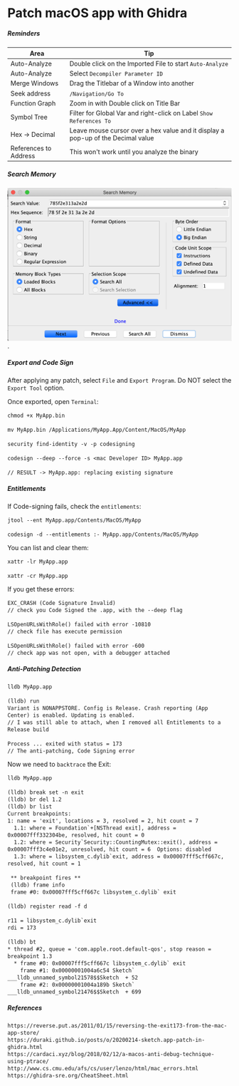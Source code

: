 # Patch macOS app with Ghidra
##### Reminders

Area | Tip  
--|--
Auto-Analyze |  Double click on the Imported File to start `Auto-Analyze`
Auto-Analyze |  Select `Decompiler Parameter ID`
Merge Windows |  Drag the Titlebar of a Window into another
Seek address  |  `/Navigation/Go To`
Function Graph	|	Zoom in with Double click on Title Bar
Symbol Tree	|	Filter for Global Var and right-click on Label `Show References To`
Hex -> Decimal	|	Leave mouse cursor over a hex value and it display a pop-up of the Decimal value |  
References to Address	|	This won't work until you analyze the binary |

##### Search Memory
![memory_search](/images/2020/memory-search.png).

##### Export and Code Sign
After applying any patch, select `File` and `Export Program`. Do NOT select the `Export Tool` option.

Once exported, open `Terminal`:
```
chmod +x MyApp.bin

mv MyApp.bin /Applications/MyApp.App/Content/MacOS/MyApp

security find-identity -v -p codesigning

codesign --deep --force -s <mac Developer ID> MyApp.app

// RESULT -> MyApp.app: replacing existing signature
```

##### Entitlements
If Code-signing fails, check the `entitlements`:
```
jtool --ent MyApp.app/Contents/MacOS/MyApp

codesign -d --entitlements :- MyApp.app/Contents/MacOS/MyApp
```
You can list and clear them:
```
xattr -lr MyApp.app

xattr -cr MyApp.app
```
If you get these errors:
```
EXC_CRASH (Code Signature Invalid)
// check you Code Signed the .app, with the --deep flag

LSOpenURLsWithRole() failed with error -10810
// check file has execute permission

LSOpenURLsWithRole() failed with error -600
// check app was not open, with a debugger attached
```
##### Anti-Patching Detection
```
lldb MyApp.app

(lldb) run
Variant is NONAPPSTORE. Config is Release. Crash reporting (App Center) is enabled. Updating is enabled.
// I was still able to attach, when I removed all Entitlements to a Release build

Process ... exited with status = 173
// The anti-patching, Code Signing error
```
Now we need to `backtrace` the Exit:
```
lldb MyApp.app

(lldb) break set -n exit
(lldb) br del 1.2
(lldb) br list
Current breakpoints:
1: name = 'exit', locations = 3, resolved = 2, hit count = 7
  1.1: where = Foundation`+[NSThread exit], address = 0x00007fff332304be, resolved, hit count = 0
  1.2: where = Security`Security::CountingMutex::exit(), address = 0x00007fff3c4e01e2, unresolved, hit count = 6  Options: disabled
  1.3: where = libsystem_c.dylib`exit, address = 0x00007fff5cff667c, resolved, hit count = 1

 ** breakpoint fires **
 (lldb) frame info
 frame #0: 0x00007fff5cff667c libsystem_c.dylib` exit

(lldb) register read -f d

r11 = libsystem_c.dylib`exit
rdi = 173

(lldb) bt
* thread #2, queue = 'com.apple.root.default-qos', stop reason = breakpoint 1.3
  * frame #0: 0x00007fff5cff667c libsystem_c.dylib` exit
    frame #1: 0x00000001004a6c54 Sketch` ___lldb_unnamed_symbol21578$$Sketch  + 52
    frame #2: 0x00000001004a189b Sketch` ___lldb_unnamed_symbol21476$$Sketch  + 699
```


##### References
```
https://reverse.put.as/2011/01/15/reversing-the-exit173-from-the-mac-app-store/
https://duraki.github.io/posts/o/20200214-sketch.app-patch-in-ghidra.html
https://cardaci.xyz/blog/2018/02/12/a-macos-anti-debug-technique-using-ptrace/
http://www.cs.cmu.edu/afs/cs/user/lenzo/html/mac_errors.html
https://ghidra-sre.org/CheatSheet.html

```

